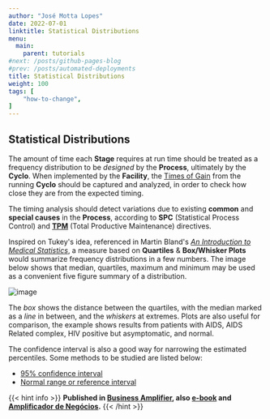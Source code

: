 ```yaml
---
author: "José Motta Lopes"
date: 2022-07-01
linktitle: Statistical Distributions
menu:
  main:
    parent: tutorials
#next: /posts/github-pages-blog
#prev: /posts/automated-deployments
title: Statistical Distributions
weight: 100
tags: [
    "how-to-change",
]
---
```

## Statistical Distributions

The amount of time each **Stage** requires at run time should be treated as a frequency distribution to be *designed* by the **Process**, ultimately by the **Cyclo**. When implemented by the **Facility**, the [Times of Gain](/docs/cyclo/time) from the running **Cyclo** should be captured and analyzed, in order to check how close they are from the expected timing.

The timing analysis should detect variations due to existing **common** and **special causes** in the **Process**, according to **SPC** (Statistical Process Control) and [**TPM**](/posts/tpm/) (Total Productive Maintenance) directives.

Inspired on Tukey's idea, referenced in Martin Bland's [*An Introduction to Medical Statistics*](https://www-users.york.ac.uk/~mb55/intro/quantile.htm), a measure based on **Quartiles** & **Box/Whisker Plots** would summarize frequency distributions in a few numbers. The image below shows that median, quartiles, maximum and minimum may be used as a convenient five figure summary of a distribution.

![image](https://user-images.githubusercontent.com/86032/176902527-0039bd50-84bb-4a6a-965f-088f152e970d.png)

The *box* shows the distance between the quartiles, with the median marked as a *line* in between, and the *whiskers* at extremes. Plots are also useful for comparison, the example shows results from patients with AIDS, AIDS Related complex, HIV positive but asymptomatic, and normal.

The confidence interval is also a good way for narrowing the estimated percentiles. Some methods to be studied are listed below:

- [95% confidence interval](https://www-users.york.ac.uk/~mb55/intro/cicent.htm)
- [Normal range or reference interval](https://www-users.york.ac.uk/~mb55/intro/refint.htm)

{{< hint info >}}
**Published in [Business Amplifier](https://www.amazon.com/Business-Amplifier-M-Sc-Motta-Lopes/dp/B083XGK14Q), also [e-book](https://www.amazon.com/Business-Amplifier-Jose-Motta-Lopes-ebook-dp-B086L6V6QY/dp/B086L6V6QY/) and [Amplificador de Negócios](https://www.amazon.com/M-Sc-Jose-Motta-Lopes/dp/8592301009).**
{{< /hint >}}
